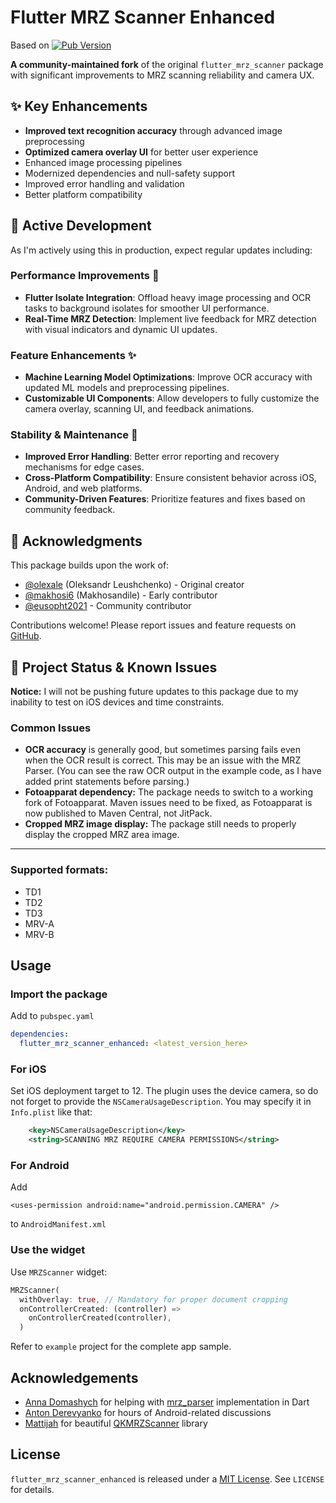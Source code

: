 # Flutter MRZ Scanner Enhanced 

Based on [![Pub Version](https://img.shields.io/pub/v/flutter_mrz_scanner)](https://pub.dev/packages/flutter_mrz_scanner)

**A community-maintained fork** of the original `flutter_mrz_scanner` package with significant improvements to MRZ scanning reliability and camera UX.

## ✨ Key Enhancements
- **Improved text recognition accuracy** through advanced image preprocessing
- **Optimized camera overlay UI** for better user experience
- Enhanced image processing pipelines
- Modernized dependencies and null-safety support
- Improved error handling and validation
- Better platform compatibility

## 🚧 Active Development

As I'm actively using this in production, expect regular updates including:

### Performance Improvements 🚀
- **Flutter Isolate Integration**: Offload heavy image processing and OCR tasks to background isolates for smoother UI performance.
- **Real-Time MRZ Detection**: Implement live feedback for MRZ detection with visual indicators and dynamic UI updates.

### Feature Enhancements ✨
- **Machine Learning Model Optimizations**: Improve OCR accuracy with updated ML models and preprocessing pipelines.
- **Customizable UI Components**: Allow developers to fully customize the camera overlay, scanning UI, and feedback animations.

### Stability & Maintenance 🔧
- **Improved Error Handling**: Better error reporting and recovery mechanisms for edge cases.
- **Cross-Platform Compatibility**: Ensure consistent behavior across iOS, Android, and web platforms.
- **Community-Driven Features**: Prioritize features and fixes based on community feedback.


## 🙏 Acknowledgments
This package builds upon the work of:
- [@olexale](https://github.com/olexale) (Oleksandr Leushchenko) - Original creator
- [@makhosi6](https://github.com/makhosi6) (Makhosandile) - Early contributor
- [@eusopht2021](https://github.com/eusopht2021) - Community contributor

Contributions welcome! Please report issues and feature requests on [GitHub](https://github.com/ELMEHDAOUIAhmed/flutter_mrz_scanner_enhanced).
## 🚨 Project Status & Known Issues

**Notice:**
I will not be pushing future updates to this package due to my inability to test on iOS devices and time constraints.

### Common Issues
- **OCR accuracy** is generally good, but sometimes parsing fails even when the OCR result is correct. This may be an issue with the MRZ Parser. (You can see the raw OCR output in the example code, as I have added print statements before parsing.)
- **Fotoapparat dependency:** The package needs to switch to a working fork of Fotoapparat. Maven issues need to be fixed, as Fotoapparat is now published to Maven Central, not JitPack.
- **Cropped MRZ image display:** The package still needs to properly display the cropped MRZ area image.

---

### Supported formats:
* TD1
* TD2
* TD3
* MRV-A
* MRV-B

## Usage

### Import the package
Add to `pubspec.yaml`
```yaml
dependencies:
  flutter_mrz_scanner_enhanced: <latest_version_here>
```
### For iOS
Set iOS deployment target to 12.
The plugin uses the device camera, so do not forget to provide the `NSCameraUsageDescription`. You may specify it in `Info.plist` like that:
```xml
    <key>NSCameraUsageDescription</key>
    <string>SCANNING MRZ REQUIRE CAMERA PERMISSIONS</string>
```

### For Android
Add
```
<uses-permission android:name="android.permission.CAMERA" />
```
to `AndroidManifest.xml`

### Use the widget
Use `MRZScanner` widget:
```dart
MRZScanner(
  withOverlay: true, // Mandatory for proper document cropping
  onControllerCreated: (controller) =>
    onControllerCreated(controller),
  )
```
Refer to `example` project for the complete app sample.

## Acknowledgements
* [Anna Domashych](https://github.com/foxanna) for helping with [mrz_parser](https://github.com/olexale/mrz_parser) implementation in Dart
* [Anton Derevyanko](https://github.com/antonderevyanko) for hours of Android-related discussions
* [Mattijah](https://github.com/Mattijah) for beautiful [QKMRZScanner](https://github.com/Mattijah/QKMRZScanner) library

## License
`flutter_mrz_scanner_enhanced` is released under a [MIT License](https://opensource.org/licenses/MIT). See `LICENSE` for details.
